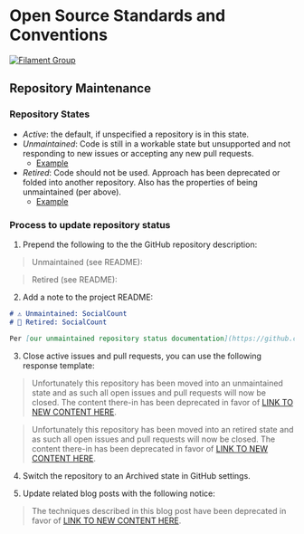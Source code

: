 # Open Source Standards and Conventions

[![Filament Group](http://filamentgroup.com/images/fg-logo-positive-sm-crop.png) ](http://www.filamentgroup.com/)

## Repository Maintenance

### Repository States

* _Active_: the default, if unspecified a repository is in this state.
* _Unmaintained_: Code is still in a workable state but unsupported and not responding to new issues or accepting any new pull requests.
    * [Example](https://github.com/filamentgroup/jQuery-Equal-Heights)
* _Retired_: Code should not be used. Approach has been deprecated or folded into another repository. Also has the properties of being unmaintained (per above).
    * [Example](https://github.com/filamentgroup/face-off/)

### Process to update repository status

1. Prepend the following to the the GitHub repository description:

> Unmaintained (see README):

> Retired (see README):

2. Add a note to the project README:

```markdown
# ⚠️ Unmaintained: SocialCount
# 🚫 Retired: SocialCount
```

```markdown
Per [our unmaintained repository status documentation](https://github.com/filamentgroup/standards-and-conventions/blob/master/repository-maintenance.md#unmaintained) this repository is in an as-is state and is no longer accepting issue reports or pull requests.
```

3. Close active issues and pull requests, you can use the following response template:

> Unfortunately this repository has been moved into an unmaintained state and as such all open issues and pull requests will now be closed. The content there-in has been deprecated in favor of [LINK TO NEW CONTENT HERE]().

> Unfortunately this repository has been moved into an retired state and as such all open issues and pull requests will now be closed. The content there-in has been deprecated in favor of [LINK TO NEW CONTENT HERE]().

4. Switch the repository to an Archived state in GitHub settings.

5. Update related blog posts with the following notice:

> The techniques described in this blog post have been deprecated in favor of [LINK TO NEW CONTENT HERE]().
